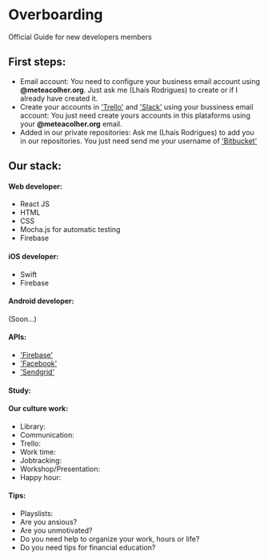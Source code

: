 # Overboarding
Official Guide for new developers members

## First steps:
* Email account:
    You need to configure your business email account using **@meteacolher.org**. Just ask me (Lhaís Rodrigues) to create or if I already have created it. 
* Create your accounts in ['Trello']() and ['Slack']() using your bussiness email account:
    You just need create yours accounts in this plataforms using your **@meteacolher.org** email.
* Added in our private repositories:
    Ask me (Lhaís Rodrigues) to add you in our repositories. You just need send me your username of ['Bitbucket']()

## Our stack:

#### Web developer:
* React JS
* HTML
* CSS
* Mocha.js for automatic testing
* Firebase
  
#### iOS developer:
* Swift
* Firebase

#### Android developer:
(Soon...)

#### APIs:
* ['Firebase']()
* ['Facebook']()
* ['Sendgrid']()

#### Study:

#### Our culture work:
* Library:
* Communication:
* Trello:
* Work time:
* Jobtracking:
* Workshop/Presentation:
* Happy hour:


#### Tips:
* Playslists:
* Are you ansious?
* Are you unmotivated? 
* Do you need help to organize your work, hours or life?
* Do you need tips for financial education?